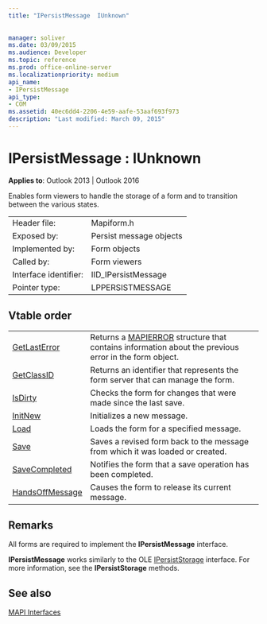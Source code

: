 ```yaml
---
title: "IPersistMessage  IUnknown"
 
 
manager: soliver
ms.date: 03/09/2015
ms.audience: Developer
ms.topic: reference
ms.prod: office-online-server
ms.localizationpriority: medium
api_name:
- IPersistMessage
api_type:
- COM
ms.assetid: 40ec6dd4-2206-4e59-aafe-53aaf693f973
description: "Last modified: March 09, 2015"
---
```


# IPersistMessage : IUnknown

  
  
**Applies to**: Outlook 2013 | Outlook 2016 
  
Enables form viewers to handle the storage of a form and to transition between the various states.
  
|||
|:-----|:-----|
|Header file:  <br/> |Mapiform.h  <br/> |
|Exposed by:  <br/> |Persist message objects  <br/> |
|Implemented by:  <br/> |Form objects  <br/> |
|Called by:  <br/> |Form viewers  <br/> |
|Interface identifier:  <br/> |IID_IPersistMessage  <br/> |
|Pointer type:  <br/> |LPPERSISTMESSAGE  <br/> |
   
## Vtable order

|||
|:-----|:-----|
|[GetLastError](ipersistmessage-getlasterror.md) <br/> |Returns a [MAPIERROR](mapierror.md) structure that contains information about the previous error in the form object. |
|[GetClassID](ipersistmessage-getclassid.md) <br/> |Returns an identifier that represents the form server that can manage the form. |
|[IsDirty](ipersistmessage-isdirty.md) <br/> |Checks the form for changes that were made since the last save. |
|[InitNew](ipersistmessage-initnew.md) <br/> |Initializes a new message. |
|[Load](ipersistmessage-load.md) <br/> |Loads the form for a specified message. |
|[Save](ipersistmessage-save.md) <br/> |Saves a revised form back to the message from which it was loaded or created. |
|[SaveCompleted](ipersistmessage-savecompleted.md) <br/> |Notifies the form that a save operation has been completed. |
|[HandsOffMessage](ipersistmessage-handsoffmessage.md) <br/> |Causes the form to release its current message. |
   
## Remarks

All forms are required to implement the **IPersistMessage** interface. 
  
 **IPersistMessage** works similarly to the OLE [IPersistStorage](https://msdn.microsoft.com/library/1c1a20fc-c101-4cbc-a7a6-30613aa387d7%28Office.15%29.aspx) interface. For more information, see the **IPersistStorage** methods. 
  
## See also



[MAPI Interfaces](mapi-interfaces.md)

